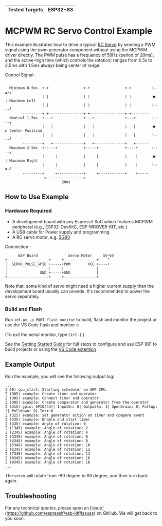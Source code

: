 | Tested Targets | ESP32-S3 |
| -------------- | -------- |

# MCPWM RC Servo Control Example

This example illustrates how to drive a typical [RC Servo](https://en.wikipedia.org/wiki/Servo_%28radio_control%29) by sending a PWM signal using the pwm generator component without using the MCPWM driver directly. The PWM pulse has a frequency of 50Hz (period of 20ms), and the active-high time (which controls the rotation) ranges from 0.5s to 2.5ms with 1.5ms always being center of range.

Control Signal:

```

  Minimum 0.5ms  +-+                +-+                +-+         ┌--▲-┐ 
                 | |                | |                | |         |●   | Maximum Left
                 | |                | |                | |         └----┘
        ---------+ +----------------+ +----------------+ +--------
  Neutral 1.5ms  +---+              +---+              +---+       ┌----┐ 
                 |   |              |   |              |   |       |●   ► Center Position
                 |   |              |   |              |   |       └----┘
        ---------+   +--------------+   +--------------+   +------
  Maximum 2.5ms  +-----+            +-----+            +----+      ┌----┐ 
                 |     |            |     |            |    |      |●   | Maximum Right
                 |     |            |     |            |    |      └--▼-┘
        ---------+     +------------+     +------------+    +-----
                  <----------------->
                          20ms
```

## How to Use Example

### Hardware Required

* A development board with any Espressif SoC which features MCPWM peripheral (e.g., ESP32-DevKitC, ESP-WROVER-KIT, etc.)
* A USB cable for Power supply and programming
* A RC servo motor, e.g. [SG90](http://www.ee.ic.ac.uk/pcheung/teaching/DE1_EE/stores/sg90_datasheet.pdf)

Connection :

```
      ESP Board              Servo Motor     5V~6V
+-------------------+     +---------------+    ^
|  SERVO_PULSE_GPIO +-----+PWM        VCC +----+
|                   |     |               |
|               GND +-----+GND            |
+-------------------+     +---------------+
```

Note that, some kind of servo might need a higher current supply than the development board usually can provide. It's recommended to power the servo separately.

### Build and Flash

Run `idf.py -p PORT flash monitor` to build, flash and monitor the project or use the VS Code flash and monitor 🔥

(To exit the serial monitor, type ``Ctrl-]``.)

See the [Getting Started Guide](https://docs.espressif.com/projects/esp-idf/en/latest/get-started/index.html) for full steps to configure and use ESP-IDF to build projects or using the [VS Code extention](https://github.com/espressif/vscode-esp-idf-extension/blob/master/docs/tutorial/basic_use.md)


## Example Output

Run the example, you will see the following output log:

```
...
I (0) cpu_start: Starting scheduler on APP CPU.
I (305) example: Create timer and operator
I (305) example: Connect timer and operator
I (305) example: Create comparator and generator from the operator
I (315) gpio: GPIO[44]| InputEn: 0| OutputEn: 1| OpenDrain: 0| Pullup: 1| Pulldown: 0| Intr:0
I (325) example: Set generator action on timer and compare event
I (335) example: Enable and start timer
I (335) example: Angle of rotation: 0
I (1345) example: Angle of rotation: 2
I (2345) example: Angle of rotation: 4
I (3345) example: Angle of rotation: 6
I (4345) example: Angle of rotation: 8
I (5345) example: Angle of rotation: 10
I (6345) example: Angle of rotation: 12
I (7345) example: Angle of rotation: 14
I (8345) example: Angle of rotation: 16
I (9345) example: Angle of rotation: 18
...
```

The servo will rotate from -90 degree to 90 degree, and then turn back again.

## Troubleshooting

For any technical queries, please open an [issue] (https://github.com/espressif/esp-idf/issues) on GitHub. We will get back to you soon.
